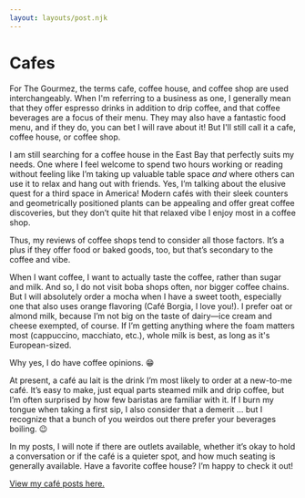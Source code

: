 ```yaml
---
layout: layouts/post.njk
---
```

<h1>Cafes</h1>

For The Gourmez, the terms cafe, coffee house, and coffee shop are used interchangeably. When I'm referring to a business as one, I generally mean that they offer espresso drinks in addition to drip coffee, and that coffee beverages are a focus of their menu. They may also have a fantastic food menu, and if they do, you can bet I will rave about it! But I'll still call it a cafe, coffee house, or coffee shop.

I am still searching for a coffee house in the East Bay that perfectly suits my needs. One where I feel welcome to spend two hours working or reading without feeling like I’m taking up valuable table space _and_ where others can use it to relax and hang out with friends. Yes, I’m talking about the elusive quest for a third space in America! Modern cafés with their sleek counters and geometrically positioned plants can be appealing and offer great coffee discoveries, but they don’t quite hit that relaxed vibe I enjoy most in a coffee shop.

Thus, my reviews of coffee shops tend to consider all those factors. It’s a plus if they offer food or baked goods, too, but that’s secondary to the coffee and vibe.

When I want coffee, I want to actually taste the coffee, rather than sugar and milk. And so, I do not visit boba shops often, nor bigger coffee chains. But I will absolutely order a mocha when I have a sweet tooth, especially one that also uses orange flavoring (Café Borgia, I love you!). I prefer oat or almond milk, because I’m not big on the taste of dairy—ice cream and cheese exempted, of course. If I’m getting anything where the foam matters most (cappuccino, macchiato, etc.), whole milk is best, as long as it's European-sized.

Why yes, I do have coffee opinions. 😁 

At present, a café au lait is the drink I’m most likely to order at a new-to-me café. It’s easy to make, just equal parts steamed milk and drip coffee, but I’m often surprised by how few baristas are familiar with it. If I burn my tongue when taking a first sip, I also consider that a demerit ... but I  recognize that a bunch of you weirdos out there prefer your beverages boiling. 😉

In my posts, I will note if there are outlets available, whether it’s okay to hold a conversation or if the café is a quieter spot, and how much seating is generally available. Have a favorite coffee house? I’m happy to check it out!

[View my café posts here.](https://thegourmez.com/categories/coffeeshops)